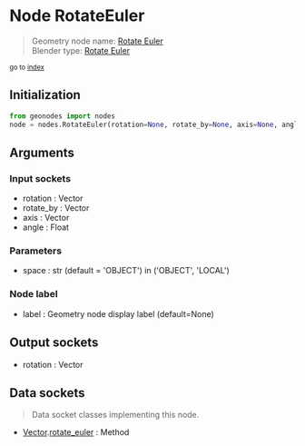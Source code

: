 
# Node RotateEuler

> Geometry node name: [Rotate Euler](https://docs.blender.org/manual/en/latest/modeling/geometry_nodes/utilities/rotate_euler.html)<br>
  Blender type: [Rotate Euler](https://docs.blender.org/api/current/bpy.types.FunctionNodeRotateEuler.html)
  
<sub>go to [index](/docs/index.md)</sub>

## Initialization

```python
from geonodes import nodes
node = nodes.RotateEuler(rotation=None, rotate_by=None, axis=None, angle=None, space='OBJECT', label=None)
```



## Arguments


### Input sockets

- rotation : Vector
- rotate_by : Vector
- axis : Vector
- angle : Float

### Parameters

- space : str (default = 'OBJECT') in ('OBJECT', 'LOCAL')

### Node label

- label : Geometry node display label (default=None)

## Output sockets

- rotation : Vector

## Data sockets

> Data socket classes implementing this node.
  
  
- [Vector](/docs/sockets/Vector.md).[rotate_euler](/docs/sockets/Vector.md#rotate_euler) : Method
  
